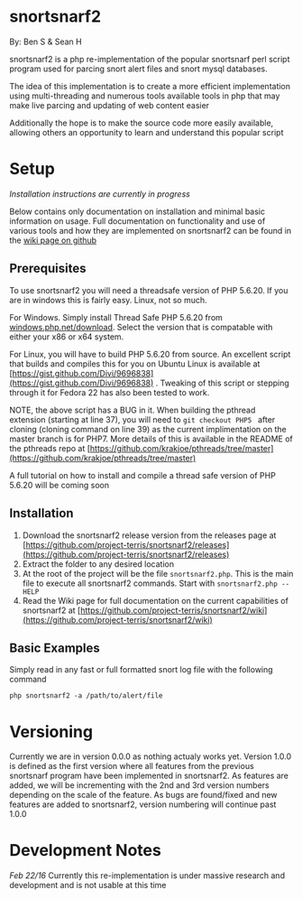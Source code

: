 # snortsnarf2

By: Ben S & Sean H

snortsnarf2 is a php re-implementation of the popular snortsnarf perl script program used for parcing snort alert files
and snort mysql databases. 

The idea of this implementation is to create a more efficient implementation using multi-threading
and numerous tools available tools in php that may make live parcing and updating of web content easier

Additionally the hope is to make the source code more easily available, allowing others an opportunity to learn
and understand this popular script

# Setup
_Installation instructions are currently in progress_ 

Below contains only documentation on installation and minimal basic
information on usage. Full documentation on functionality and use of 
various tools and how they are implemented on snortsnarf2 can be found
in the [wiki page on github](https://github.com/project-terris/snortsnarf2/wiki)

## Prerequisites
To use snortsnarf2 you will need a threadsafe version of PHP 5.6.20. If you are in windows this is fairly easy. Linux, not so much.

For Windows. Simply install Thread Safe PHP 5.6.20 from [windows.php.net/download](http://windows.php.net/download/). Select the
version that is compatable with either your x86 or x64 system.


For Linux, you will have to build PHP 5.6.20 from source. An excellent 
script that builds and compiles this for you on Ubuntu Linux is available 
at [https://gist.github.com/Divi/9696838](https://gist.github.com/Divi/9696838)
. Tweaking of this script or stepping through it for Fedora 22 has also 
been tested to work. 

NOTE, the above script has a BUG in it. When building the pthread 
extension (starting at line 37), you will need to `git checkout PHP5 ` 
after cloning (cloning command on line 39) as the current implimentation 
on the master branch is for PHP7. More details of this is available in 
the README of the pthreads repo at [https://github.com/krakjoe/pthreads/tree/master](https://github.com/krakjoe/pthreads/tree/master)

A full tutorial on how to install and compile a thread safe version 
of PHP 5.6.20 will be coming soon

## Installation
1. Download the snortsnarf2 release version from the releases page at 
[https://github.com/project-terris/snortsnarf2/releases](https://github.com/project-terris/snortsnarf2/releases)
2. Extract the folder to any desired location
3. At the root of the project will be the file `snortsnarf2.php`. This 
is the main file to execute all snortsnarf2 commands. Start with 
`snortsnarf2.php --HELP`
4. Read the Wiki page for full documentation on the current 
capabilities of snortsnarf2 at [https://github.com/project-terris/snortsnarf2/wiki](https://github.com/project-terris/snortsnarf2/wiki)

## Basic Examples

Simply read in any fast or full formatted snort log file with the following command
```
php snortsnarf2 -a /path/to/alert/file
```


# Versioning
Currently we are in version 0.0.0 as nothing actualy works yet. Version 1.0.0 is defined as the first version where all features from the
previous snortsnarf program have been implemented in snortsnarf2. As features are added, we will be incrementing with the 2nd and 3rd version
numbers depending on the scale of the feature. As bugs are found/fixed and new features are added to snortsnarf2, version numbering will continue
past 1.0.0

# Development Notes
*Feb 22/16*
Currently this re-implementation is under massive research and development and is not usable at this time